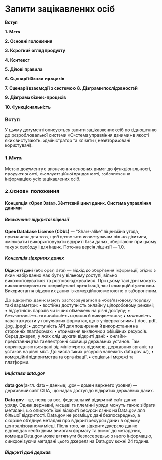 # Запити зацікавлених осіб


**Вступ**

**1. Мета**

**2. Основні положення**

**3. Короткий огляд продукту**

**4. Контекст**

**5. Ділові правила**

**6. Сценарії бізнес-процесів**

**7. Сценарії взаємодії з системою**
**8. Діаграми послідовностей**

**9. Діаграма бізнес-процесів**

**10. Функціональність**







### Вступ

У цьому документі описуються запити зацікавлених осіб по відношенню до розроблювальної системи «Система управління даними» в якості яких виступають: адміністратор та клієнти ( неавторизовані користувачі).






### 1.Мета

Метою документу є визначення основних вимог до функціональності, продуктивності, експлуатаційної придатності, забезпечення інформацією усіх зацікавлених осіб.






### 2.Основні положення


#### Концепція «Open Data». Життєвий цикл даних. Система управління даними


##### Визначення відкритої ліцензії

**Open Database License (ODbL)** — "Share-alike" ліцензійна угода, призначена для того, щоб дозволити користувачам вільно ділитися, змінювати і використовувати відкриті бази даних, зберігаючи при цьому таку ж свободу і для інших. Поточна версія ліцензії — 1.0.

##### Концепція відкритих даних

**Відкриті дані** (або open data) — підхід до зберігання інформації, згідно з яким набір даних має бути у вільному доступі, вільно використовуватися та розповсюджуватися. При цьому такі дані можуть використовувати як неприбуткові організації, так і комерційні установи. Використання відкритих даних із комерційною метою не є забороненим.

До відкритих даних мають застосовуватися в обов’язковому порядку такі параметри:
    • постійна доступність онлайн у цілодобовому режимі;
    • відсутність паролів чи інших обмежень на рівні доступу;
    • безкоштовність та анонімність надання й використання;
    • можливість завантажувати у популярних форматах, що є універсальними (.doc, .pdf, .jpg, .jpeg);
    • доступність API для поширення й використання на сторонніх платформах;
    • отримання виключно з офіційних ресурсів.
Серед джерел, у яких слід шукати відкриті дані:
    • онлайн-представництва та електронні сховища державних установ. Там оприлюднюються дані від міністерств. відомств, державних органів та установ на рівні міст. До числа таких ресурсів належить data.gov.ua),
    • комерційні підприємства та організації,
    • соціальні мережі та платформи. 
    
##### Інціатива data.gov

**data.gov**(англ. data – данные; .gov – домен верхнего уровня) — державний сайт США, що надає доступ до відкритих державних даних.

**Data.gov** - це, перш за все, федеральний відкритий сайт даних уряду. Однак державні, місцеві та племінні уряди можуть також зібрати метадані, що описують їхні відкриті ресурси даних на Data.gov для більшої відкритості. Data.gov не розміщує дані безпосередньо, а скоріше об'єднує метадані про відкриті ресурси даних в одному централізованому місці. Після того, як відкрите джерело даних відповідає необхідним вимогам формату та вимог до метаданих, команда Data.gov може витягнути безпосередньо з нього інформацію, синхронізуючи метадані цього джерела на Data.gov кожні 24 години.

##### Відкриті дані держав





